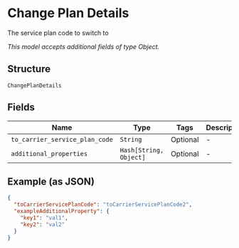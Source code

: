 
# Change Plan Details

The service plan code to switch to

*This model accepts additional fields of type Object.*

## Structure

`ChangePlanDetails`

## Fields

| Name | Type | Tags | Description |
|  --- | --- | --- | --- |
| `to_carrier_service_plan_code` | `String` | Optional | - |
| `additional_properties` | `Hash[String, Object]` | Optional | - |

## Example (as JSON)

```json
{
  "toCarrierServicePlanCode": "toCarrierServicePlanCode2",
  "exampleAdditionalProperty": {
    "key1": "val1",
    "key2": "val2"
  }
}
```

